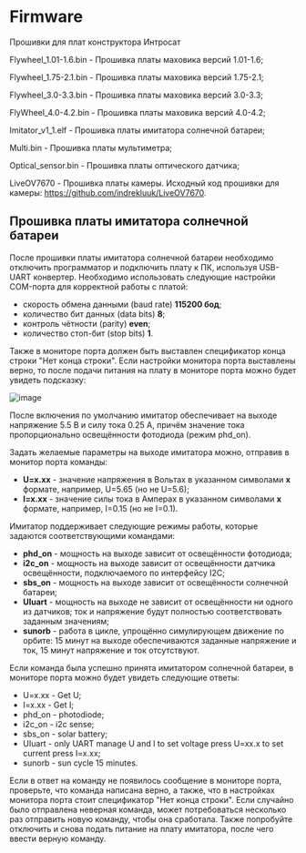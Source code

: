 # Firmware
 Прошивки для плат конструктора Интросат

Flywheel_1.01-1.6.bin - Прошивка платы маховика версий 1.01-1.6;

Flywheel_1.75-2.1.bin - Прошивка платы маховика версий 1.75-2.1;

Flywheel_3.0-3.3.bin - Прошивка платы маховика версий 3.0-3.3;

FlyWheel_4.0-4.2.bin - Прошивка платы маховика версий 4.0-4.2;

Imitator_v1_1.elf - Прошивка платы имитатора солнечной батареи;

Multi.bin - Прошивка платы мультиметра;

Optical_sensor.bin - Прошивка платы оптического датчика;

LiveOV7670 - Прошивка платы камеры. Исходный код прошивки для камеры: https://github.com/indrekluuk/LiveOV7670.

## Прошивка платы имитатора солнечной батареи

После прошивки платы имитатора солнечной батареи необходимо отключить программатор и подключить плату к ПК, используя USB-UART конвертер. Необходимо использовать следующие настройки COM-порта для корректной работы с платой:
* скорость обмена данными (baud rate) **115200 бод**;
* количество бит данных (data bits) **8**;
* контроль чётности (parity) **even**;
* количество стоп-бит (stop bits) **1**.

Также в мониторе порта должен быть выставлен спецификатор конца строки "Нет конца строки". Если настройки монитора порта выставлены верно, то после подачи питания на плату в мониторе порта можно будет увидеть подсказку:

![image](https://github.com/Obu-IntroSat/Firmware/assets/160022370/58c2fdf9-6064-4f4f-b62b-70e3a40138e8)

После включения по умолчанию имитатор обеспечивает на выходе напряжение 5.5 В и силу тока 0.25 А, причём значение тока пропорционально освещённости фотодиода (режим phd_on).

Задать желаемые параметры на выходе имитатора можно, отправив в монитор порта команды:
* **U=x.xx** - значение напряжения в Вольтах в указанном символами **x** формате, например, U=5.65 (но не U=5.6);
* **I=x.xx** - значение силы тока в Амперах в указанном символами **x** формате, например, I=0.15 (но не I=0.1).

Имитатор поддерживает следующие режимы работы, которые задаются соответствующими командами:
* **phd_on** - мощность на выходе зависит от освещённости фотодиода;
* **i2c_on** - мощность на выходе зависит от освещённости датчика освещённости, подключаемого по интерфейсу I2C;
* **sbs_on** - мощность на выходе зависит от освещённости солнечной батареи;
* **UIuart** - мощность на выходе не зависит от освещённости ни одного из датчиков; ток и напряжение будут полностью соответствовать заданным значениям;
* **sunorb** - работа в цикле, упрощённо симулирующем движение по орбите: 15 минут на выходе обеспечиваются заданные напряжение и ток, 15 минут напряжение и ток отсутствуют.

Если команда была успешно принята имитатором солнечной батареи, в мониторе порта можно будет увидеть следующие ответы:
* U=x.xx - Get U;
* I=x.xx - Get I;
* phd_on - photodiode;
* i2c_on - i2c sense;
* sbs_on - solar battery;
* UIuart - only UART manage U and I
		  	      to set voltage press U=xx.x
		  	      to set current press I=x.xx;
* sunorb - sun cycle 15 minutes.

Если в ответ на команду не появилось сообщение в мониторе порта, проверьте, что команда написана верно, а также, что в настройках монитора порта стоит спецификатор "Нет конца строки". Если случайно было отправлена неверная команда, может потребоваться несколько раз отправить новую команду, чтобы она сработала. Также попробуйте отключить и снова подать питание на плату имитатора, после чего ввести верную команду.
